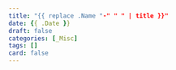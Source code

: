 ```yaml
---
title: "{{ replace .Name "-" " " | title }}"
date: {{ .Date }}
draft: false
categories: [_Misc]
tags: []
card: false
---
```



